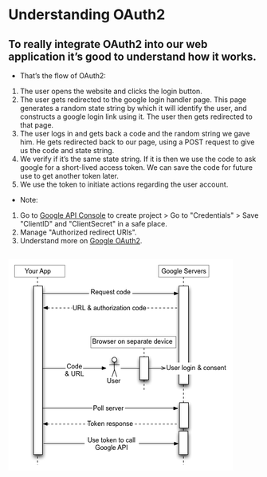 # Understanding OAuth2

## To really integrate OAuth2 into our web application it’s good to understand how it works.

- That’s the flow of OAuth2:
1. The user opens the website and clicks the login button.
2. The user gets redirected to the google login handler page. This page generates a random state string by which it will identify the user, and constructs a google login link using it. The user then gets redirected to that page.
3. The user logs in and gets back a code and the random string we gave him. He gets redirected back to our page, using a POST request to give us the code and state string.
4. We verify if it’s the same state string. If it is then we use the code to ask google for a short-lived access token. We can save the code for future use to get another token later.
5. We use the token to initiate actions regarding the user account.

- Note:
1. Go to [Google API Console](https://console.developers.google.com/apis) to create project > Go to "Credentials" > Save "ClientID" and "ClientSecret" in a safe place.
2. Manage "Authorized redirect URIs".
3. Understand more on [Google OAuth2](https://developers.google.com/identity/protocols/OAuth2ForDevices).
<h2>
<img src="../img/deviceflow.png">
</h2>